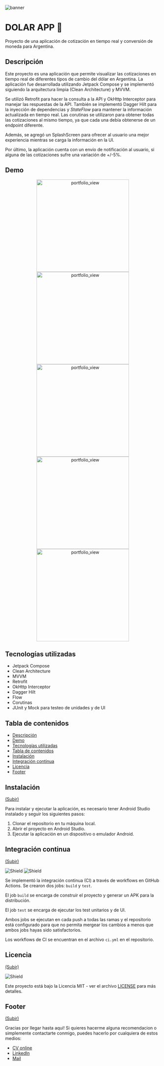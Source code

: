 ![banner](./docs/Banner.png)

# DOLAR APP 🚀

Proyecto de una aplicación de cotización en tiempo real y conversión de moneda para Argentina.

## Descripción

Este proyecto es una aplicación que permite visualizar las cotizaciones en tiempo real de diferentes
tipos de cambio del dólar en Argentina. La aplicación fue desarrollada utilizando Jetpack Compose y
se implementó siguiendo la arquitectura limpia (Clean Architecture) y MVVM.

Se utilizó Retrofit para hacer la consulta a la API y OkHttp Interceptor para manejar las respuestas
de la API. También se implementó Dagger Hilt para la inyección de dependencias y _StateFlow_ para mantener
la información actualizada en tiempo real. Las corutinas se utilizaron para obtener todas las
cotizaciones al mismo tiempo, ya que cada una debía obtenerse de un endpoint diferente.

Además, se agregó un SplashScreen para ofrecer al usuario una mejor experiencia mientras se carga la
información en la UI.

Por último, la aplicación cuenta con un envío de notificación al usuario, si alguna de las
cotizaciones sufre una variación de +/-5%.

## Demo

<p align="center">
<img align="center" width="300" alt="portfolio_view" src="./docs/Screenshot_20230509_200144.png">
<img align="center" width="300" alt="portfolio_view" src="./docs/Screenshot_20230509_200158.png">
<img align="center" width="300" alt="portfolio_view" src="./docs/Screenshot_20230509_200207.png">
<img align="center" width="300" alt="portfolio_view" src="./docs/Screenshot_20230509_200233.png">
<img align="center" width="300" alt="portfolio_view" src="./docs/Screenshot_20230509_200254.png">
</p>

## Tecnologías utilizadas

- Jetpack Compose
- Clean Architecture
- MVVM
- Retrofit
- OkHttp Interceptor
- Dagger Hilt
- Flow
- Corutinas
- JUnit y Mock para testeo de unidades y de UI

## Tabla de contenidos

- [Descripción](#descripción)
- [Demo](#demo)
- [Tecnologías utilizadas](#tecnologías-utilizadas)
- [Tabla de contenidos](#tabla-de-contenidos)
- [Instalación](#instalación)
- [Integración continua](#integración-continua)
- [Licencia](#licencia)
- [Footer](#footer)

## Instalación

[(Subir)](#tabla-de-contenidos)

Para instalar y ejecutar la aplicación, es necesario tener Android Studio instalado y seguir los
siguientes pasos:

1. Clonar el repositorio en tu máquina local.
2. Abrir el proyecto en Android Studio.
3. Ejecutar la aplicación en un dispositivo o emulador Android.

## Integración continua

[(Subir)](#tabla-de-contenidos)

![Shield](https://img.shields.io/github/actions/workflow/status/honeybadger2788/DolarApp/ci.yml)
![Shield](https://img.shields.io/github/issues-pr-closed-raw/honeybadger2788/DolarApp)

Se implementó la integración continua (CI) a través de workflows en GitHub Actions. Se crearon dos
jobs: `build` y `test`.

El job `build` se encarga de construir el proyecto y generar un APK para la distribución.

El job `test` se encarga de ejecutar los test unitarios y de UI.

Ambos jobs se ejecutan en cada push a todas las ramas y el repositorio está configurado para que no
permita mergear los cambios a menos que ambos jobs hayas sido satisfactorios.

Los workflows de CI se encuentran en el archivo `ci.yml` en el repositorio.

## Licencia

[(Subir)](#tabla-de-contenidos)

![Shield](https://img.shields.io/github/license/honeybadger2788/DolarApp)

Este proyecto está bajo la Licencia MIT - ver el
archivo [LICENSE](https://github.com/honeybadger2788/DolarApp/blob/dev/LICENSE) para más
detalles.

## Footer

[(Subir)](#tabla-de-contenidos)

Gracias por llegar hasta aqui! Si quieres hacerme alguna recomendacion o simplemente contactarte
conmigo, puedes hacerlo por cualquiera de estos medios:

- [CV online](https://myporfolio.notion.site/Noelia-Carosella-c0c2f1dbfc8d403e8660356546e90f75)
- [LinkedIn](https://www.linkedin.com/in/noeliabcarosella/)
- [Mail](mailto:noe.carosella@gmail.com)
